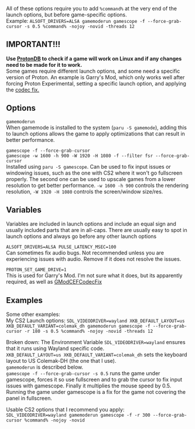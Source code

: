 All of these options require you to add `%command%` at the very end of the launch options, but before game-specific options.<br/>
Example: `ALSOFT_DRIVERS=ALSA gamemoderun gamescope -f --force-grab-cursor -s 0.5 %command% -nojoy -novid -threads 12` 

## IMPORTANT!!!
 **Use [ProtonDB](https://www.protondb.com/dashboard) to check if a game will work on Linux and if any changes need to be made for it to work.** <br/>
 Some games require different launch options, and some need a specific version of Proton. An example is Garry's Mod, which only works well after forcing Proton Experimental, setting a specific launch option, and applying the [codec fix.](https://github.com/solsticegamestudios/GModCEFCodecFix) <br/>

## Options
`gamemoderun` <br/>
When gamemode is installed to the system (`paru -S gamemode`), adding this to launch options allows the game to apply optimizations that can result in better performance.

`gamescope -f --force-grab-cursor` <br/>
`gamescope -w 1600 -h 900 -W 1920 -H 1080 -f --filter fsr --force-grab-cursor` <br/>
Installed using `paru -S gamescope`. Can be used to fix input issues or windowing issues, such as the one with CS2 where it won't go fullscreen properly. The second one can be used to upscale games from a lower resolution to get better performance. `-w 1600 -h 900` controls the rendering resolution, `-W 1920 -H 1080` controls the screen/window size/res.

## Variables
Variables are included in launch options and include an equal sign and usually included parts that are in all-caps. There are usually easy to spot in launch options and always go before any other launch options

`ALSOFT_DRIVERS=ALSA PULSE_LATENCY_MSEC=100` <br/>
Can sometimes fix audio bugs. Not recommended unless you are experiencing issues with audio. Remove if it does not resolve the issues.

`PROTON_SET_GAME_DRIVE=1` <br/>
This is used for Garry's Mod. I'm not sure what it does, but its apparently required, as well as [GModCEFCodecFix](https://github.com/solsticegamestudios/GModCEFCodecFix)

## Examples
Some other examples: <br/>
My CS2 Launch options: `SDL_VIDEODRIVER=wayland XKB_DEFAULT_LAYOUT=us XKB_DEFAULT_VARIANT=colemak_dh gamemoderun gamescope -f --force-grab-cursor -r 180 -s 0.5 %command% -nojoy -novid -threads 12`

Broken down: The Environment Variable `SDL_VIDEODRIVER=wayland` ensures that it runs using Wayland specific code. <br/>
`XKB_DEFAULT_LAYOUT=us XKB_DEFAULT_VARIANT=colemak_dh` sets the keyboard layout to US Colemak-DH (the one that I use). <br/>
`gamemoderun` is described below. <br/>
`gamescope -f --force-grab-cursor -s 0.5` runs the game under gamescope, forces it so use fullscreen and to grab the cursor to fix input issues with gamescope. Finally it multiplies the mouse speed by 0.5. Running the game under gamescope is a fix for the game not covering the panel in fullscreen. <br/>

Usable CS2 options that I recommend you apply: <br/>
`SDL_VIDEODRIVER=wayland gamemoderun gamescope -f -r 300 --force-grab-cursor %command% -nojoy -novid`

